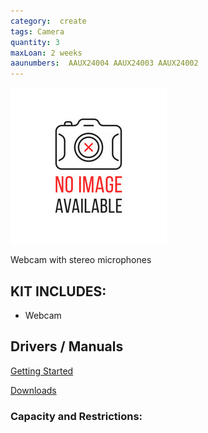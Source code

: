 ```yaml
---
category:  create
tags: Camera
quantity: 3
maxLoan: 2 weeks
aaunumbers:  AAUX24004 AAUX24003 AAUX24002
---
```

![Webcam](/assets/images/equip/noImage.jpg)

Webcam with stereo microphones
## KIT INCLUDES:
-  Webcam

## Drivers / Manuals
[Getting Started](https://support.logi.com/hc/da/articles/360024326953-Getting-started-HD-Pro-Webcam-C920)

[Downloads](https://support.logi.com/hc/da/articles/360024849133-Download-HD-Pro-Webcam-C920)



### Capacity and Restrictions:
